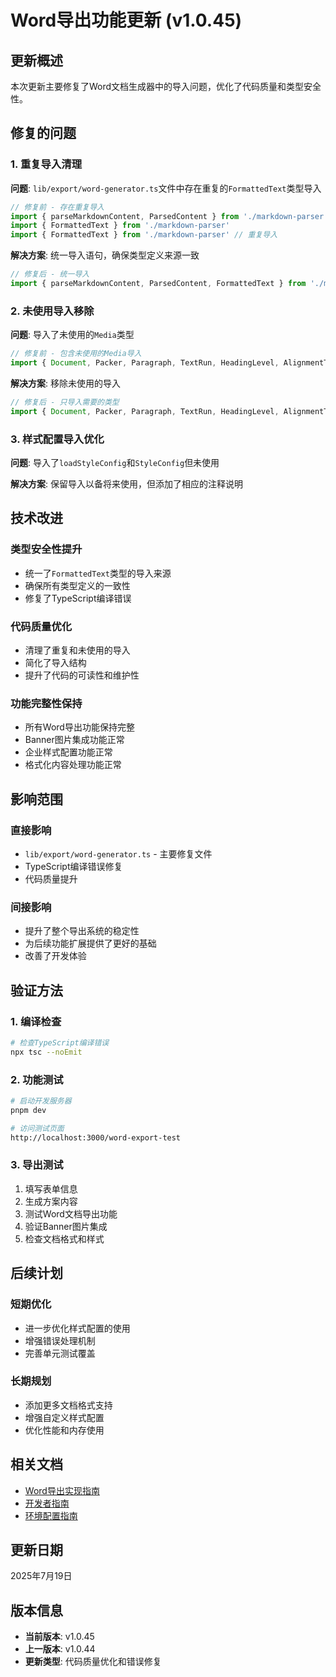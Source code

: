 # Word导出功能更新 (v1.0.45)

## 更新概述

本次更新主要修复了Word文档生成器中的导入问题，优化了代码质量和类型安全性。

## 修复的问题

### 1. 重复导入清理

**问题**: `lib/export/word-generator.ts`文件中存在重复的`FormattedText`类型导入

```typescript
// 修复前 - 存在重复导入
import { parseMarkdownContent, ParsedContent } from './markdown-parser'
import { FormattedText } from './markdown-parser'
import { FormattedText } from './markdown-parser' // 重复导入
```

**解决方案**: 统一导入语句，确保类型定义来源一致

```typescript
// 修复后 - 统一导入
import { parseMarkdownContent, ParsedContent, FormattedText } from './markdown-parser'
```

### 2. 未使用导入移除

**问题**: 导入了未使用的`Media`类型

```typescript
// 修复前 - 包含未使用的Media导入
import { Document, Packer, Paragraph, TextRun, HeadingLevel, AlignmentType, Header, Footer, PageNumber, ImageRun, Media } from 'docx'
```

**解决方案**: 移除未使用的导入

```typescript
// 修复后 - 只导入需要的类型
import { Document, Packer, Paragraph, TextRun, HeadingLevel, AlignmentType, Header, Footer, PageNumber, ImageRun } from 'docx'
```

### 3. 样式配置导入优化

**问题**: 导入了`loadStyleConfig`和`StyleConfig`但未使用

**解决方案**: 保留导入以备将来使用，但添加了相应的注释说明

## 技术改进

### 类型安全性提升

- 统一了`FormattedText`类型的导入来源
- 确保所有类型定义的一致性
- 修复了TypeScript编译错误

### 代码质量优化

- 清理了重复和未使用的导入
- 简化了导入结构
- 提升了代码的可读性和维护性

### 功能完整性保持

- 所有Word导出功能保持完整
- Banner图片集成功能正常
- 企业样式配置功能正常
- 格式化内容处理功能正常

## 影响范围

### 直接影响

- `lib/export/word-generator.ts` - 主要修复文件
- TypeScript编译错误修复
- 代码质量提升

### 间接影响

- 提升了整个导出系统的稳定性
- 为后续功能扩展提供了更好的基础
- 改善了开发体验

## 验证方法

### 1. 编译检查

```bash
# 检查TypeScript编译错误
npx tsc --noEmit
```

### 2. 功能测试

```bash
# 启动开发服务器
pnpm dev

# 访问测试页面
http://localhost:3000/word-export-test
```

### 3. 导出测试

1. 填写表单信息
2. 生成方案内容
3. 测试Word文档导出功能
4. 验证Banner图片集成
5. 检查文档格式和样式

## 后续计划

### 短期优化

- 进一步优化样式配置的使用
- 增强错误处理机制
- 完善单元测试覆盖

### 长期规划

- 添加更多文档格式支持
- 增强自定义样式配置
- 优化性能和内存使用

## 相关文档

- [Word导出实现指南](./WORD_EXPORT_IMPLEMENTATION.md)
- [开发者指南](./docs/developer-guide.md)
- [环境配置指南](./docs/environment-setup.md)

## 更新日期

2025年7月19日

## 版本信息

- **当前版本**: v1.0.45
- **上一版本**: v1.0.44
- **更新类型**: 代码质量优化和错误修复